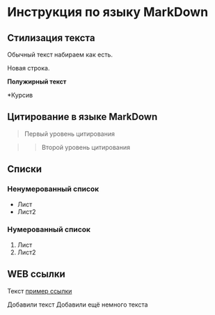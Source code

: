 # Инструкция по языку MarkDown

## Стилизация текста

Обычный текст набираем как есть.

Новая строка.

**Полужирный текст**

*Курсив

## Цитирование в языке MarkDown
> Первый уровень цитирования

>> Второй уровень цитирования

## Списки
### Ненумерованный список
* Лист
* Лист2

### Нумерованный список
1. Лист
2. Лист2

## WEB ссылки
Текст [пример ссылки](https.example.com "Всплывающая подсказка")

Добавили текст
Добавили ещё немного текста
